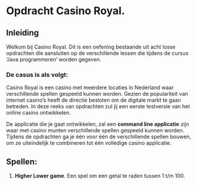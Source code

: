 # Opdracht Casino Royal.

## Inleiding

Welkom bij Casino Royal. Dit is een oefening bestaande uit acht losse opdrachten die aansluiten op de verschillende
lessen die tijdens de cursus ‘Java programmeren’ worden gegeven.

### De casus is als volgt:

Casino Royal is een casino met meerdere locaties in Nederland waar verschillende spellen gespeeld kunnen worden. Gezien
de populariteit van internet casino’s heeft de directie besloten om de digitale markt te gaan betreden. In deze reeks
van opdrachten zul jij een eerste testversie van het online casino ontwikkelen.

De applicatie die je gaat ontwikkelen, zal een **command line applicatie** zijn waar met casino munten verschillende
spellen gespeeld kunnen worden. Tijdens de opdrachten ga je één voor één de verschillende spellen bouwen, om ze
uiteindelijk te combineren tot één volledige casino applicatie.

## Spellen:

1. **Higher Lower game**. Een spel om een getal te raden tussen 1 t/m 100.